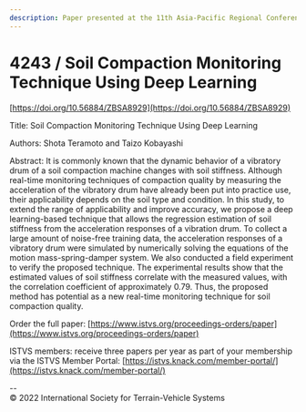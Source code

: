```yaml
---
description: Paper presented at the 11th Asia-Pacific Regional Conference of the ISTVS
---
```


# 4243 / Soil Compaction Monitoring Technique Using Deep Learning

[https://doi.org/10.56884/ZBSA8929](https://doi.org/10.56884/ZBSA8929)

Title: Soil Compaction Monitoring Technique Using Deep Learning

Authors: Shota Teramoto and Taizo Kobayashi

Abstract: It is commonly known that the dynamic behavior of a vibratory drum of a soil compaction machine changes with soil stiffness. Although real-time monitoring techniques of compaction quality by measuring the acceleration of the vibratory drum have already been put into practice use, their applicability depends on the soil type and condition. In this study, to extend the range of applicability and improve accuracy, we propose a deep learning-based technique that allows the regression estimation of soil stiffness from the acceleration responses of a vibration drum. To collect a large amount of noise-free training data, the acceleration responses of a vibratory drum were simulated by numerically solving the equations of the motion mass-spring-damper system. We also conducted a field experiment to verify the proposed technique. The experimental results show that the estimated values of soil stiffness correlate with the measured values, with the correlation coefficient of approximately 0.79. Thus, the proposed method has potential as a new real-time monitoring technique for soil compaction quality.



Order the full paper: [https://www.istvs.org/proceedings-orders/paper](https://www.istvs.org/proceedings-orders/paper)

ISTVS members: receive three papers per year as part of your membership via the ISTVS Member Portal: [https://istvs.knack.com/member-portal/](https://istvs.knack.com/member-portal/)



\--\
© 2022 International Society for Terrain-Vehicle Systems

